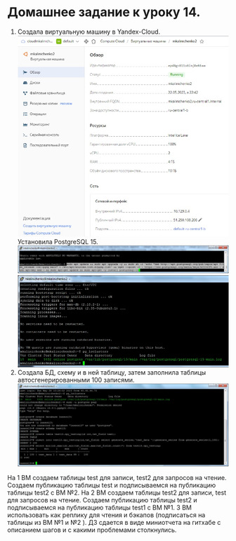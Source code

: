 # Домашнее задание к уроку 14. #   
1. Создала виртуальную машину в Yandex-Cloud.  
![Шаг4](/12_1_create_vm.jpg)  
Установила PostgreSQL 15.   
![Шаг4](/12_2_inst_postgre.jpg)  
![Шаг4](/12_3_postgre_ok.jpg)  
1. Создала БД, схему и в ней таблицу, затем заполнила таблицы автосгенерированными 100 записями.   
![Шаг4](/13_2_create_all.jpg)  


На 1 ВМ создаем таблицы test для записи, test2 для запросов на чтение.
Создаем публикацию таблицы test и подписываемся на публикацию таблицы test2 с ВМ №2.
На 2 ВМ создаем таблицы test2 для записи, test для запросов на чтение.
Создаем публикацию таблицы test2 и подписываемся на публикацию таблицы test1 с ВМ №1.
3 ВМ использовать как реплику для чтения и бэкапов (подписаться на таблицы из ВМ №1 и №2 ).
ДЗ сдается в виде миниотчета на гитхабе с описанием шагов и с какими проблемами столкнулись.
